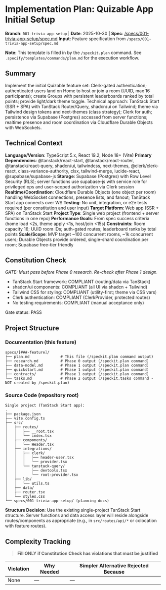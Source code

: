 # Implementation Plan: Quizable App Initial Setup

**Branch**: `001-trivia-app-setup` | **Date**: 2025-10-30 | **Spec**: [/specs/001-trivia-app-setup/spec.md](/specs/001-trivia-app-setup/spec.md)
**Input**: Feature specification from `/specs/001-trivia-app-setup/spec.md`

**Note**: This template is filled in by the `/speckit.plan` command. See `.specify/templates/commands/plan.md` for the execution workflow.

## Summary

Implement the initial Quizable feature set: Clerk-gated authentication; authenticated users land on Home to host or join a room (UUID, max 16 participants); create Groups with persistent leaderboards ranked by total points; provide light/dark theme toggle. Technical approach: TanStack Start (SSR + SPA) with TanStack Router/Query, shadcn/ui on Tailwind; theme via Tailwind design tokens and next-themes (class strategy); Clerk for auth; persistence via Supabase (Postgres) accessed from server functions; realtime presence and room coordination via Cloudflare Durable Objects with WebSockets.

## Technical Context

<!--
  ACTION REQUIRED: Replace the content in this section with the technical details
  for the project. The structure here is presented in advisory capacity to guide
  the iteration process.
-->

**Language/Version**: TypeScript 5.x, React 19.2, Node 18+ (Vite)
**Primary Dependencies**: @tanstack/react-start, @tanstack/react-router, @tanstack/react-query, shadcn/ui, tailwindcss, next-themes, @clerk/clerk-react, class-variance-authority, clsx, tailwind-merge, lucide-react, @supabase/supabase-js
**Storage**: Supabase (Postgres) with Row Level Security (RLS); server functions use supabase-js with service role for privileged ops and user-scoped authorization via Clerk session
**Realtime/Coordination**: Cloudflare Durable Objects (one object per room) handling WebSocket connections, presence lists, and fanout; TanStack Start app connects over WS
**Testing**: No unit, integration, or e2e tests required (per constitution and user input)
**Target Platform**: Web app (SSR + SPA) on TanStack Start
**Project Type**: Single web project (frontend + server functions in one repo)
**Performance Goals**: From spec success criteria (home load <2s, theme apply <1s, host/join <15s)
**Constraints**: Room capacity 16; UUID room IDs; auth-gated routes; leaderboard ranks by total points
**Scale/Scope**: MVP target ~100 concurrent rooms, ~1k concurrent users; Durable Objects provide ordered, single-shard coordination per room; Supabase free-tier friendly

## Constitution Check

*GATE: Must pass before Phase 0 research. Re-check after Phase 1 design.*

- TanStack Start framework: COMPLIANT (routing/data via TanStack)
- shadcn/ui components: COMPLIANT (all UI via shadcn + Tailwind)
- Tailwind CSS for styling: COMPLIANT (utility-first; theme via CSS vars)
- Clerk authentication: COMPLIANT (ClerkProvider, protected routes)
- No testing requirements: COMPLIANT (manual acceptance only)

Gate status: PASS

## Project Structure

### Documentation (this feature)

```text
specs/[###-feature]/
├── plan.md              # This file (/speckit.plan command output)
├── research.md          # Phase 0 output (/speckit.plan command)
├── data-model.md        # Phase 1 output (/speckit.plan command)
├── quickstart.md        # Phase 1 output (/speckit.plan command)
├── contracts/           # Phase 1 output (/speckit.plan command)
└── tasks.md             # Phase 2 output (/speckit.tasks command - NOT created by /speckit.plan)
```

### Source Code (repository root)
<!--
  ACTION REQUIRED: Replace the placeholder tree below with the concrete layout
  for this feature. Delete unused options and expand the chosen structure with
  real paths (e.g., apps/admin, packages/something). The delivered plan must
  not include Option labels.
-->

```text
Single project (TanStack Start app):
.
├── package.json
├── vite.config.ts
├── src/
│   ├── routes/
│   │   ├── __root.tsx
│   │   └── index.tsx
│   ├── components/
│   │   └── Header.tsx
│   ├── integrations/
│   │   ├── clerk/
│   │   │   ├── header-user.tsx
│   │   │   └── provider.tsx
│   │   └── tanstack-query/
│   │       ├── devtools.tsx
│   │       └── root-provider.tsx
│   ├── lib/
│   │   └── utils.ts
│   ├── data/
│   ├── router.tsx
│   └── styles.css
└── specs/001-trivia-app-setup/ (planning docs)
```

**Structure Decision**: Use the existing single-project TanStack Start structure. Server functions and data access layer will reside alongside routes/components as appropriate (e.g., in `src/routes/api/*` or colocation with feature routes).

## Complexity Tracking

> **Fill ONLY if Constitution Check has violations that must be justified**

| Violation | Why Needed | Simpler Alternative Rejected Because |
|-----------|------------|-------------------------------------|
| None | — | — |
